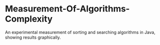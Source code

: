 # Measurement-Of-Algorithms-Complexity
An experimental measurement of sorting and searching algorithms in Java, showing results graphically.

